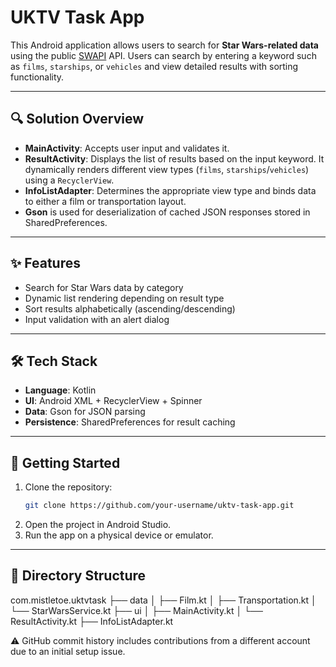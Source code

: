# UKTV Task App

This Android application allows users to search for **Star Wars-related data** using the public [SWAPI](https://swapi.dev) API. 
Users can search by entering a keyword such as `films`, `starships`, or `vehicles` and view detailed results with sorting functionality.

---

## 🔍 Solution Overview

- **MainActivity**: Accepts user input and validates it.
- **ResultActivity**: Displays the list of results based on the input keyword. It dynamically renders different view types (`films`, `starships`/`vehicles`) using a `RecyclerView`.
- **InfoListAdapter**: Determines the appropriate view type and binds data to either a film or transportation layout.
- **Gson** is used for deserialization of cached JSON responses stored in SharedPreferences.

---

## ✨ Features

- Search for Star Wars data by category
- Dynamic list rendering depending on result type
- Sort results alphabetically (ascending/descending)
- Input validation with an alert dialog

---

## 🛠 Tech Stack

- **Language**: Kotlin
- **UI**: Android XML + RecyclerView + Spinner
- **Data**: Gson for JSON parsing
- **Persistence**: SharedPreferences for result caching

---

## 🚀 Getting Started

1. Clone the repository:
   ```bash
   git clone https://github.com/your-username/uktv-task-app.git
2. Open the project in Android Studio.
3. Run the app on a physical device or emulator.

---

## 📁 Directory Structure
com.mistletoe.uktvtask
├── data
│   ├── Film.kt
│   ├── Transportation.kt
│   └── StarWarsService.kt
├── ui
│   ├── MainActivity.kt
│   └── ResultActivity.kt
├── InfoListAdapter.kt


⚠️ GitHub commit history includes contributions from a different account due to an initial setup issue.
